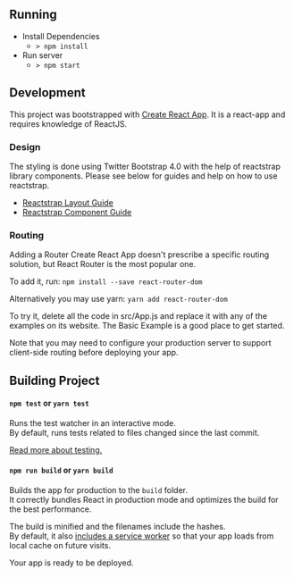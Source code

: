 ## Running
* Install Dependencies
  - `> npm install`
* Run server
  - `> npm start`

## Development
This project was bootstrapped with [Create React App](https://github.com/facebookincubator/create-react-app).
It is a react-app and requires knowledge of ReactJS.

### Design
The styling is done using Twitter Bootstrap 4.0 with the help of reactstrap library components. Please see
below for guides and help on how to use reactstrap.

* [Reactstrap Layout Guide](https://reactstrap.github.io/components/layout/)
* [Reactstrap Component Guide](https://reactstrap.github.io/components/alerts/)

### Routing
Adding a Router
Create React App doesn't prescribe a specific routing solution, but React Router is the most popular one.

To add it, run:
`npm install --save react-router-dom`

Alternatively you may use yarn:
`yarn add react-router-dom`

To try it, delete all the code in src/App.js and replace it with any of the examples on its website. The Basic Example is a good place to get started.

Note that you may need to configure your production server to support client-side routing before deploying your app.

## Building Project
#### `npm test` or `yarn test`

Runs the test watcher in an interactive mode.<br>
By default, runs tests related to files changed since the last commit.

[Read more about testing.](https://github.com/facebook/create-react-app/blob/master/packages/react-scripts/template/README.md#running-tests)

#### `npm run build` or `yarn build`

Builds the app for production to the `build` folder.<br>
It correctly bundles React in production mode and optimizes the build for the best performance.

The build is minified and the filenames include the hashes.<br>
By default, it also [includes a service worker](https://github.com/facebook/create-react-app/blob/master/packages/react-scripts/template/README.md#making-a-progressive-web-app) so that your app loads from local cache on future visits.

Your app is ready to be deployed.
